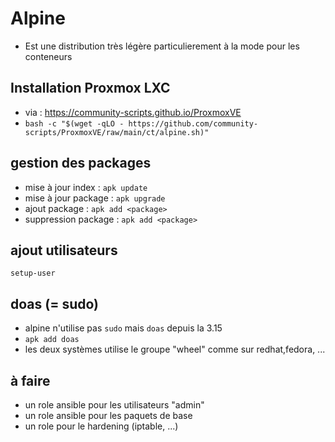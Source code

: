 # Alpine

- Est une distribution très légère particulierement à la mode pour les conteneurs

## Installation Proxmox LXC

- via : <https://community-scripts.github.io/ProxmoxVE>
- ``bash -c "$(wget -qLO - https://github.com/community-scripts/ProxmoxVE/raw/main/ct/alpine.sh)"``

## gestion des packages

- mise à jour index : ``apk update``
- mise à jour package : ``apk upgrade``
- ajout package : ``apk add <package>``
- suppression package : ``apk add <package>``

## ajout utilisateurs

``setup-user``

## doas (= sudo)

- alpine n'utilise pas ``sudo`` mais ``doas`` depuis la 3.15
- ``apk add doas``
- les deux systèmes utilise le groupe "wheel" comme sur redhat,fedora, ...

## à faire

- un role ansible pour les utilisateurs "admin"
- un role ansible pour les paquets de base
- un role pour le hardening (iptable, ...)